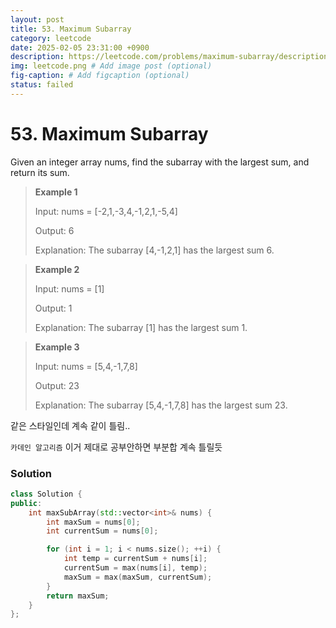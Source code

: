 ```yaml
---
layout: post
title: 53. Maximum Subarray
category: leetcode
date: 2025-02-05 23:31:00 +0900
description: https://leetcode.com/problems/maximum-subarray/description/?source=post_page-----acbc8c279f29--------------------------------
img: leetcode.png # Add image post (optional)
fig-caption: # Add figcaption (optional)
status: failed
---
```


# 53. Maximum Subarray

Given an integer array nums, find the 
subarray
 with the largest sum, and return its sum.

 

> **Example 1**
> 
> Input: nums = [-2,1,-3,4,-1,2,1,-5,4]
> 
> Output: 6
> 
> Explanation: The subarray [4,-1,2,1] has the largest sum 6.



> **Example 2**
> 
> Input: nums = [1]
> 
> Output: 1
> 
> Explanation: The subarray [1] has the largest sum 1.


> **Example 3**
> 
> Input: nums = [5,4,-1,7,8]
> 
> Output: 23
> 
> Explanation: The subarray [5,4,-1,7,8] has the largest sum 23.


같은 스타일인데 계속 같이 틀림..

`카데인 알고리즘` 이거 제대로 공부안하면 부분합 계속 틀릴듯

### Solution 
```cpp
class Solution {
public:
    int maxSubArray(std::vector<int>& nums) {
        int maxSum = nums[0]; 
        int currentSum = nums[0]; 

        for (int i = 1; i < nums.size(); ++i) {
            int temp = currentSum + nums[i];
            currentSum = max(nums[i], temp);
            maxSum = max(maxSum, currentSum);
        }
        return maxSum;
    }
};
```